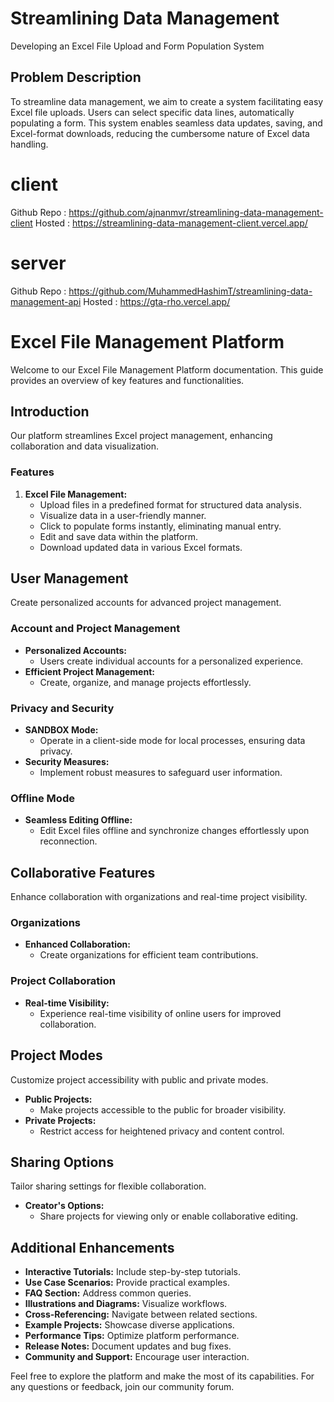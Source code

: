 # Streamlining Data Management
Developing an Excel File Upload and Form Population System

## Problem Description

To streamline data management, we aim to create a system facilitating easy Excel file uploads. Users can select specific data lines, automatically populating a form. This system enables seamless data updates, saving, and Excel-format downloads, reducing the cumbersome nature of Excel data handling.

# client 

Github Repo : https://github.com/ajnanmvr/streamlining-data-management-client
Hosted : https://streamlining-data-management-client.vercel.app/

# server

Github Repo : https://github.com/MuhammedHashimT/streamlining-data-management-api
Hosted : https://gta-rho.vercel.app/

# Excel File Management Platform

Welcome to our Excel File Management Platform documentation. This guide provides an overview of key features and functionalities.

## Introduction

Our platform streamlines Excel project management, enhancing collaboration and data visualization.

### Features

1. **Excel File Management:**
   - Upload files in a predefined format for structured data analysis.
   - Visualize data in a user-friendly manner.
   - Click to populate forms instantly, eliminating manual entry.
   - Edit and save data within the platform.
   - Download updated data in various Excel formats.

## User Management

Create personalized accounts for advanced project management.

### Account and Project Management

- **Personalized Accounts:**
  - Users create individual accounts for a personalized experience.
- **Efficient Project Management:**
  - Create, organize, and manage projects effortlessly.

### Privacy and Security

- **SANDBOX Mode:**
  - Operate in a client-side mode for local processes, ensuring data privacy.
- **Security Measures:**
  - Implement robust measures to safeguard user information.

### Offline Mode

- **Seamless Editing Offline:**
  - Edit Excel files offline and synchronize changes effortlessly upon reconnection.

## Collaborative Features

Enhance collaboration with organizations and real-time project visibility.

### Organizations

- **Enhanced Collaboration:**
  - Create organizations for efficient team contributions.

### Project Collaboration

- **Real-time Visibility:**
  - Experience real-time visibility of online users for improved collaboration.

## Project Modes

Customize project accessibility with public and private modes.

- **Public Projects:**
  - Make projects accessible to the public for broader visibility.
- **Private Projects:**
  - Restrict access for heightened privacy and content control.

## Sharing Options

Tailor sharing settings for flexible collaboration.

- **Creator's Options:**
  - Share projects for viewing only or enable collaborative editing.

## Additional Enhancements

- **Interactive Tutorials:** Include step-by-step tutorials.
- **Use Case Scenarios:** Provide practical examples.
- **FAQ Section:** Address common queries.
- **Illustrations and Diagrams:** Visualize workflows.
- **Cross-Referencing:** Navigate between related sections.
- **Example Projects:** Showcase diverse applications.
- **Performance Tips:** Optimize platform performance.
- **Release Notes:** Document updates and bug fixes.
- **Community and Support:** Encourage user interaction.

Feel free to explore the platform and make the most of its capabilities. For any questions or feedback, join our community forum.
